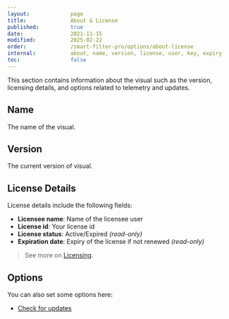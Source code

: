 ```yaml
---
layout:             page
title:              About & License
published:          true
date:               2021-11-15
modified:           2025-02-22
order:              /smart-filter-pro/options/about-license
internal:           about, name, version, license, user, key, expiry
toc:                false
---
```

This section contains information about the visual such as the version, licensing details, and options related to telemetry and updates.

## Name
The name of the visual.

## Version

The current version of visual.

## License Details

License details include the following fields:

-	**Licensee name**: Name of the licensee user
-	**License id**: Your license id
-	**License status**: Active/Expired *(read-only)*
-	**Expiration date**: Expiry of the license if not renewed *(read-only)*

> See more on [Licensing](../../licensing.md).

## Options

You can also set some options here:
- [Check for updates](check-for-updates.md)